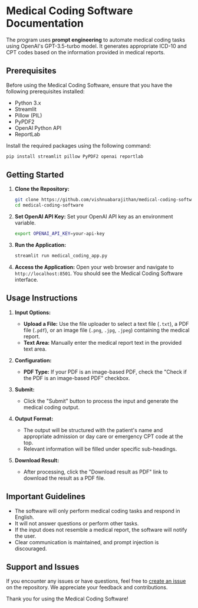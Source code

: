 # Medical Coding Software Documentation

The program uses **prompt engineering** to automate medical coding tasks using OpenAI's GPT-3.5-turbo model. It generates appropriate ICD-10 and CPT codes based on the information provided in medical reports.

## Prerequisites

Before using the Medical Coding Software, ensure that you have the following prerequisites installed:

- Python 3.x
- Streamlit
- Pillow (PIL)
- PyPDF2
- OpenAI Python API
- ReportLab

Install the required packages using the following command:

```bash
pip install streamlit pillow PyPDF2 openai reportlab
```

## Getting Started

1. **Clone the Repository:**
   ```bash
   git clone https://github.com/vishnuabarajithan/medical-coding-software.git
   cd medical-coding-software
   ```

2. **Set OpenAI API Key:**
   Set your OpenAI API key as an environment variable.
   ```bash
   export OPENAI_API_KEY=your-api-key
   ```

3. **Run the Application:**
   ```bash
   streamlit run medical_coding_app.py
   ```

4. **Access the Application:**
   Open your web browser and navigate to `http://localhost:8501`. You should see the Medical Coding Software interface.

## Usage Instructions

1. **Input Options:**
   - **Upload a File:** Use the file uploader to select a text file (`.txt`), a PDF file (`.pdf`), or an image file (`.png`, `.jpg`, `.jpeg`) containing the medical report.
   - **Text Area:** Manually enter the medical report text in the provided text area.

2. **Configuration:**
   - **PDF Type:** If your PDF is an image-based PDF, check the "Check if the PDF is an image-based PDF" checkbox.

3. **Submit:**
   - Click the "Submit" button to process the input and generate the medical coding output.

4. **Output Format:**
   - The output will be structured with the patient's name and appropriate admission or day care or emergency CPT code at the top.
   - Relevant information will be filled under specific sub-headings.

5. **Download Result:**
   - After processing, click the "Download result as PDF" link to download the result as a PDF file.

## Important Guidelines

- The software will only perform medical coding tasks and respond in English.
- It will not answer questions or perform other tasks.
- If the input does not resemble a medical report, the software will notify the user.
- Clear communication is maintained, and prompt injection is discouraged.

## Support and Issues

If you encounter any issues or have questions, feel free to [create an issue](https://github.com/vishnuabarajithan/medical-coding-software/issues) on the repository. We appreciate your feedback and contributions.

Thank you for using the Medical Coding Software!
